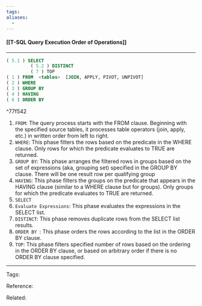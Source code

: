 ```yaml
---
tags:
aliases: 
  - 
---
```


#### [[T-SQL Query Execution Order of Operations]]

---

```sql
( 5.1 ) SELECT 
         ( 5.2 ) DISTINCT 
         ( 7 ) TOP 
( 1 ) FROM  <tables>  [JOIN, APPLY, PIVOT, UNPIVOT]
( 2 ) WHERE
( 3 ) GROUP BY
( 4 ) HAVING
( 6 ) ORDER BY
```

^77f542

1. `FROM`:  The query process starts with the FROM clause. Beginning with the specified source tables, it processes table operators (join, apply, etc.) in written order from left to right.  
2. `WHERE`: This phase filters the rows based on the predicate in the WHERE clause. Only rows for which the predicate evaluates to TRUE are returned.
3. `GROUP BY`: This phase arranges the filtered rows in groups based on the set of expressions (aka, grouping set) specified in the GROUP BY clause. There will be one result row per qualifying group
4. `HAVING`: This phase filters the groups on the predicate that appears in the HAVING clause (similar to a WHERE clause but for groups). Only groups for which the predicate evaluates to TRUE are returned.
5. `SELECT`
  1. `Evaluate Expressions`: This phase evaluates the expressions in the SELECT list.
  2. `DISTINCT`: This phase removes duplicate rows from the SELECT list results.
6. `ORDER BY `: This phase orders the rows according to the list in the ORDER BY clause.
7. `TOP`: This phase filters specified number of rows based on the ordering in the ORDER BY clause, or based on arbitrary order if there is no ORDER BY clause specified. 


---
Tags: 

Reference:

Related:

